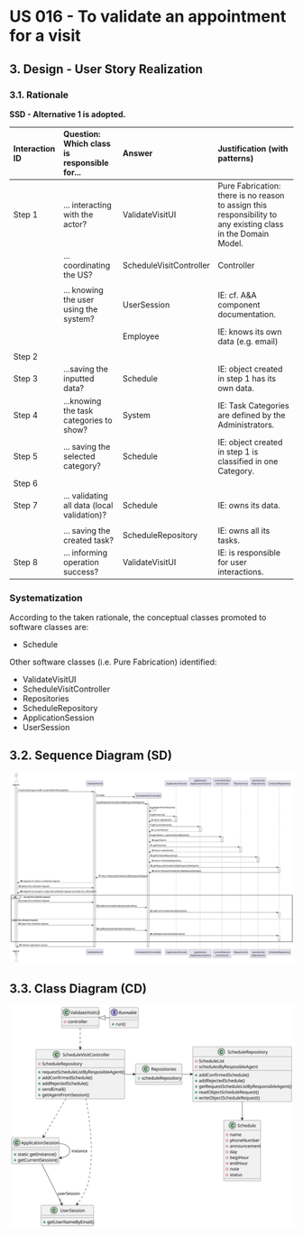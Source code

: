 # US 016 - To validate an appointment for a visit

## 3. Design - User Story Realization 

### 3.1. Rationale

**SSD - Alternative 1 is adopted.**

| Interaction ID | Question: Which class is responsible for...  | Answer                  | Justification (with patterns)                                                                                 |
|:-------------  |:---------------------------------------------|:------------------------|:--------------------------------------------------------------------------------------------------------------|
| Step 1  		 | 	... interacting with the actor?             | ValidateVisitUI         | Pure Fabrication: there is no reason to assign this responsibility to any existing class in the Domain Model. |
| 			  		 | 	... coordinating the US?                    | ScheduleVisitController | Controller                                                                                                    |
                                                      |
| 			  		 | ... knowing the user using the system?       | UserSession             | IE: cf. A&A component documentation.                                                                          |
| 			  		 | 							                                      | Employee                | IE: knows its own data (e.g. email)                                                                                                                |
| 			  	                                                                          |
| Step 2  		 | 							                                      |                         |                                                                                                               |
| Step 3  		 | 	...saving the inputted data?                | Schedule                | IE: object created in step 1 has its own data.                                                                |
| Step 4  		 | 	...knowing the task categories to show?     | System                  | IE: Task Categories are defined by the Administrators.                                                        |
| Step 5  		 | 	... saving the selected category?           | Schedule                | IE: object created in step 1 is classified in one Category.                                                   |
| Step 6  		 | 							                                      |                         |                                                                                                               |              
| Step 7  		 | 	... validating all data (local validation)? | Schedule                | IE: owns its data.                                                                                            | 
                                                                                    | 
| 			  		 | 	... saving the created task?                | ScheduleRepository      | IE: owns all its tasks.                                                                                       | 
| Step 8  		 | 	... informing operation success?            | ValidateVisitUI         | IE: is responsible for user interactions.                                                                     | 

### Systematization ##

According to the taken rationale, the conceptual classes promoted to software classes are: 

 * Schedule

Other software classes (i.e. Pure Fabrication) identified: 

 * ValidateVisitUI  
 * ScheduleVisitController
 * Repositories
 * ScheduleRepository
 * ApplicationSession
 * UserSession


## 3.2. Sequence Diagram (SD)

![SD.svg](svg/SD.svg)


## 3.3. Class Diagram (CD)

![CD.svg](svg/CD.svg)